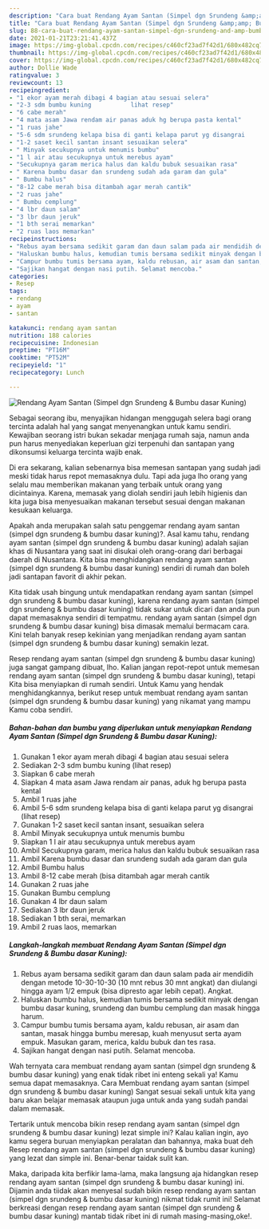 ```yaml
---
description: "Cara buat Rendang Ayam Santan (Simpel dgn Srundeng &amp;amp; Bumbu dasar Kuning) yang lezat dan Mudah Dibuat"
title: "Cara buat Rendang Ayam Santan (Simpel dgn Srundeng &amp;amp; Bumbu dasar Kuning) yang lezat dan Mudah Dibuat"
slug: 88-cara-buat-rendang-ayam-santan-simpel-dgn-srundeng-and-amp-bumbu-dasar-kuning-yang-lezat-dan-mudah-dibuat
date: 2021-01-21T23:21:41.437Z
image: https://img-global.cpcdn.com/recipes/c460cf23ad7f42d1/680x482cq70/rendang-ayam-santan-simpel-dgn-srundeng-bumbu-dasar-kuning-foto-resep-utama.jpg
thumbnail: https://img-global.cpcdn.com/recipes/c460cf23ad7f42d1/680x482cq70/rendang-ayam-santan-simpel-dgn-srundeng-bumbu-dasar-kuning-foto-resep-utama.jpg
cover: https://img-global.cpcdn.com/recipes/c460cf23ad7f42d1/680x482cq70/rendang-ayam-santan-simpel-dgn-srundeng-bumbu-dasar-kuning-foto-resep-utama.jpg
author: Dollie Wade
ratingvalue: 3
reviewcount: 13
recipeingredient:
- "1 ekor ayam merah dibagi 4 bagian atau sesuai selera"
- "2-3 sdm bumbu kuning           lihat resep"
- "6 cabe merah"
- "4 mata asam Jawa rendam air panas aduk hg berupa pasta kental"
- "1 ruas jahe"
- "5-6 sdm srundeng kelapa bisa di ganti kelapa parut yg disangrai           lihat resep"
- "1-2 saset kecil santan insant sesuaikan selera"
- " Minyak secukupnya untuk menumis bumbu"
- "1 l air atau secukupnya untuk merebus ayam"
- "Secukupnya garam merica halus dan kaldu bubuk sesuaikan rasa"
- " Karena bumbu dasar dan srundeng sudah ada garam dan gula"
- " Bumbu halus"
- "8-12 cabe merah bisa ditambah agar merah cantik"
- "2 ruas jahe"
- " Bumbu cemplung"
- "4 lbr daun salam"
- "3 lbr daun jeruk"
- "1 bth serai memarkan"
- "2 ruas laos memarkan"
recipeinstructions:
- "Rebus ayam bersama sedikit garam dan daun salam pada air mendidih dengan metode 10-30-10-30 (10 mnt rebus 30 mnt angkat) dan diulangi hingga ayam 1/2 empuk (bisa dipresto agar lebih cepat). Angkat."
- "Haluskan bumbu halus, kemudian tumis bersama sedikit minyak dengan bumbu dasar kuning, srundeng dan bumbu cemplung dan masak hingga harum."
- "Campur bumbu tumis bersama ayam, kaldu rebusan, air asam dan santan, masak hingga bumbu meresap, kuah menyusut serta ayam empuk. Masukan garam, merica, kaldu bubuk dan tes rasa."
- "Sajikan hangat dengan nasi putih. Selamat mencoba."
categories:
- Resep
tags:
- rendang
- ayam
- santan

katakunci: rendang ayam santan 
nutrition: 188 calories
recipecuisine: Indonesian
preptime: "PT16M"
cooktime: "PT52M"
recipeyield: "1"
recipecategory: Lunch

---
```



![Rendang Ayam Santan (Simpel dgn Srundeng &amp; Bumbu dasar Kuning)](https://img-global.cpcdn.com/recipes/c460cf23ad7f42d1/680x482cq70/rendang-ayam-santan-simpel-dgn-srundeng-bumbu-dasar-kuning-foto-resep-utama.jpg)

Sebagai seorang ibu, menyajikan hidangan menggugah selera bagi orang tercinta adalah hal yang sangat menyenangkan untuk kamu sendiri. Kewajiban seorang istri bukan sekadar menjaga rumah saja, namun anda pun harus menyediakan keperluan gizi terpenuhi dan santapan yang dikonsumsi keluarga tercinta wajib enak.

Di era  sekarang, kalian sebenarnya bisa memesan santapan yang sudah jadi meski tidak harus repot memasaknya dulu. Tapi ada juga lho orang yang selalu mau memberikan makanan yang terbaik untuk orang yang dicintainya. Karena, memasak yang diolah sendiri jauh lebih higienis dan kita juga bisa menyesuaikan makanan tersebut sesuai dengan makanan kesukaan keluarga. 



Apakah anda merupakan salah satu penggemar rendang ayam santan (simpel dgn srundeng &amp; bumbu dasar kuning)?. Asal kamu tahu, rendang ayam santan (simpel dgn srundeng &amp; bumbu dasar kuning) adalah sajian khas di Nusantara yang saat ini disukai oleh orang-orang dari berbagai daerah di Nusantara. Kita bisa menghidangkan rendang ayam santan (simpel dgn srundeng &amp; bumbu dasar kuning) sendiri di rumah dan boleh jadi santapan favorit di akhir pekan.

Kita tidak usah bingung untuk mendapatkan rendang ayam santan (simpel dgn srundeng &amp; bumbu dasar kuning), karena rendang ayam santan (simpel dgn srundeng &amp; bumbu dasar kuning) tidak sukar untuk dicari dan anda pun dapat memasaknya sendiri di tempatmu. rendang ayam santan (simpel dgn srundeng &amp; bumbu dasar kuning) bisa dimasak memalui bermacam cara. Kini telah banyak resep kekinian yang menjadikan rendang ayam santan (simpel dgn srundeng &amp; bumbu dasar kuning) semakin lezat.

Resep rendang ayam santan (simpel dgn srundeng &amp; bumbu dasar kuning) juga sangat gampang dibuat, lho. Kalian jangan repot-repot untuk memesan rendang ayam santan (simpel dgn srundeng &amp; bumbu dasar kuning), tetapi Kita bisa menyiapkan di rumah sendiri. Untuk Kamu yang hendak menghidangkannya, berikut resep untuk membuat rendang ayam santan (simpel dgn srundeng &amp; bumbu dasar kuning) yang nikamat yang mampu Kamu coba sendiri.

<!--inarticleads1-->

##### Bahan-bahan dan bumbu yang diperlukan untuk menyiapkan Rendang Ayam Santan (Simpel dgn Srundeng &amp; Bumbu dasar Kuning):

1. Gunakan 1 ekor ayam merah dibagi 4 bagian atau sesuai selera
1. Sediakan 2-3 sdm bumbu kuning           (lihat resep)
1. Siapkan 6 cabe merah
1. Siapkan 4 mata asam Jawa rendam air panas, aduk hg berupa pasta kental
1. Ambil 1 ruas jahe
1. Ambil 5-6 sdm srundeng kelapa bisa di ganti kelapa parut yg disangrai           (lihat resep)
1. Gunakan 1-2 saset kecil santan insant, sesuaikan selera
1. Ambil  Minyak secukupnya untuk menumis bumbu
1. Siapkan 1 l air atau secukupnya untuk merebus ayam
1. Ambil Secukupnya garam, merica halus dan kaldu bubuk sesuaikan rasa
1. Ambil  Karena bumbu dasar dan srundeng sudah ada garam dan gula
1. Ambil  Bumbu halus
1. Ambil 8-12 cabe merah (bisa ditambah agar merah cantik
1. Gunakan 2 ruas jahe
1. Gunakan  Bumbu cemplung
1. Gunakan 4 lbr daun salam
1. Sediakan 3 lbr daun jeruk
1. Sediakan 1 bth serai, memarkan
1. Ambil 2 ruas laos, memarkan




<!--inarticleads2-->

##### Langkah-langkah membuat Rendang Ayam Santan (Simpel dgn Srundeng &amp; Bumbu dasar Kuning):

1. Rebus ayam bersama sedikit garam dan daun salam pada air mendidih dengan metode 10-30-10-30 (10 mnt rebus 30 mnt angkat) dan diulangi hingga ayam 1/2 empuk (bisa dipresto agar lebih cepat). Angkat.
1. Haluskan bumbu halus, kemudian tumis bersama sedikit minyak dengan bumbu dasar kuning, srundeng dan bumbu cemplung dan masak hingga harum.
1. Campur bumbu tumis bersama ayam, kaldu rebusan, air asam dan santan, masak hingga bumbu meresap, kuah menyusut serta ayam empuk. Masukan garam, merica, kaldu bubuk dan tes rasa.
1. Sajikan hangat dengan nasi putih. Selamat mencoba.




Wah ternyata cara membuat rendang ayam santan (simpel dgn srundeng &amp; bumbu dasar kuning) yang enak tidak ribet ini enteng sekali ya! Kamu semua dapat memasaknya. Cara Membuat rendang ayam santan (simpel dgn srundeng &amp; bumbu dasar kuning) Sangat sesuai sekali untuk kita yang baru akan belajar memasak ataupun juga untuk anda yang sudah pandai dalam memasak.

Tertarik untuk mencoba bikin resep rendang ayam santan (simpel dgn srundeng &amp; bumbu dasar kuning) lezat simple ini? Kalau kalian ingin, ayo kamu segera buruan menyiapkan peralatan dan bahannya, maka buat deh Resep rendang ayam santan (simpel dgn srundeng &amp; bumbu dasar kuning) yang lezat dan simple ini. Benar-benar taidak sulit kan. 

Maka, daripada kita berfikir lama-lama, maka langsung aja hidangkan resep rendang ayam santan (simpel dgn srundeng &amp; bumbu dasar kuning) ini. Dijamin anda tiidak akan menyesal sudah bikin resep rendang ayam santan (simpel dgn srundeng &amp; bumbu dasar kuning) nikmat tidak rumit ini! Selamat berkreasi dengan resep rendang ayam santan (simpel dgn srundeng &amp; bumbu dasar kuning) mantab tidak ribet ini di rumah masing-masing,oke!.

